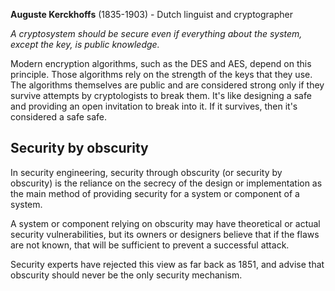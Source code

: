 **Auguste Kerckhoffs** (1835-1903) - Dutch linguist and cryptographer

*A cryptosystem should be secure even if everything about the system, except the key, is public knowledge.*

Modern encryption algorithms, such as the DES and AES, depend on this principle. Those algorithms rely on the strength of the keys that they use. The algorithms themselves are public and are considered strong only if they survive attempts by cryptologists to break them. It's like designing a safe and providing an open invitation to break into it. If it survives, then it's considered a safe safe.

## Security by obscurity
In security engineering, security through obscurity (or security by obscurity) is the reliance on the secrecy of the design or implementation as the main method of providing security for a system or component of a system. 

A system or component relying on obscurity may have theoretical or actual security vulnerabilities, but its owners or designers believe that if the flaws are not known, that will be sufficient to prevent a successful attack. 

Security experts have rejected this view as far back as 1851, and advise that obscurity should never be the only security mechanism.

